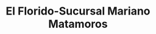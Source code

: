 ---
title: "El Florido-Sucursal Mariano Matamoros"
url: /tijuana/el-florido-sucursal-mariano-matamoros/
shop: Lebensmittel
---